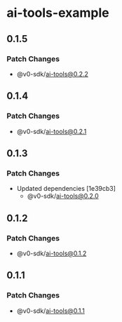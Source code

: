 # ai-tools-example

## 0.1.5

### Patch Changes

- @v0-sdk/ai-tools@0.2.2

## 0.1.4

### Patch Changes

- @v0-sdk/ai-tools@0.2.1

## 0.1.3

### Patch Changes

- Updated dependencies [1e39cb3]
  - @v0-sdk/ai-tools@0.2.0

## 0.1.2

### Patch Changes

- @v0-sdk/ai-tools@0.1.2

## 0.1.1

### Patch Changes

- @v0-sdk/ai-tools@0.1.1
